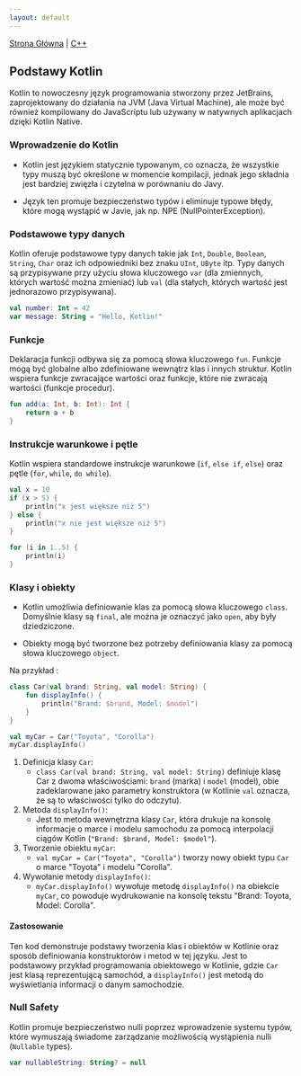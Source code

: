 ```yaml
---
layout: default
---
```


[Strona Główna](index.md) | [C++](C++.md)


## Podstawy Kotlin

Kotlin to nowoczesny język programowania stworzony przez JetBrains, zaprojektowany do działania na JVM (Java Virtual Machine), ale może być również kompilowany do JavaScriptu lub używany w natywnych aplikacjach dzięki Kotlin Native.

### Wprowadzenie do Kotlin

* Kotlin jest językiem statycznie typowanym, co oznacza, że wszystkie typy muszą być określone w momencie kompilacji, jednak jego składnia jest bardziej zwięzła i czytelna w porównaniu do Javy.

* Język ten promuje bezpieczeństwo typów i eliminuje typowe błędy, które mogą wystąpić w Javie, jak np. NPE (NullPointerException).

### Podstawowe typy danych

Kotlin oferuje podstawowe typy danych takie jak `Int`, `Double`, `Boolean`, `String`, `Char` oraz ich odpowiedniki bez znaku `UInt`, `UByte` itp.
Typy danych są przypisywane przy użyciu słowa kluczowego `var` (dla zmiennych, których wartość można zmieniać) lub `val` (dla stałych, których wartość jest jednorazowo przypisywana).

```kotlin
val number: Int = 42
var message: String = "Hello, Kotlin!"
```

### Funkcje

Deklaracja funkcji odbywa się za pomocą słowa kluczowego `fun`. Funkcje mogą być globalne albo zdefiniowane wewnątrz klas i innych struktur. Kotlin wspiera funkcje zwracające wartości oraz funkcje, które nie zwracają wartości (funkcje procedur).

```kotlin
fun add(a: Int, b: Int): Int {
    return a + b
}
```
### Instrukcje warunkowe i pętle

Kotlin wspiera standardowe instrukcje warunkowe (`if`, `else if`, `else`) oraz pętle (`for`, `while`, `do while`).

```kotlin
val x = 10
if (x > 5) {
    println("x jest większe niż 5")
} else {
    println("x nie jest większe niż 5")
}

for (i in 1..5) {
    println(i)
}
```

### Klasy i obiekty

* Kotlin umożliwia definiowanie klas za pomocą słowa kluczowego `class`. Domyślnie klasy są `final`, ale można je oznaczyć jako `open`, aby były dziedziczone.

* Obiekty mogą być tworzone bez potrzeby definiowania klasy za pomocą słowa kluczowego `object`.

Na przykład :
```kotlin
class Car(val brand: String, val model: String) {
    fun displayInfo() {
        println("Brand: $brand, Model: $model")
    }
}

val myCar = Car("Toyota", "Corolla")
myCar.displayInfo()
```
1. Definicja klasy `Car`:
   * `class Car(val brand: String, val model: String)` definiuje klasę Car z dwoma właściwościami: `brand` (marka) i `model` (model), obie zadeklarowane jako parametry konstruktora (w Kotlinie `val` oznacza, że są to właściwości tylko do odczytu).
2. Metoda `displayInfo()`:
   * Jest to metoda wewnętrzna klasy `Car`, która drukuje na konsolę informacje o marce i modelu samochodu za pomocą interpolacji ciągów Kotlin (`"Brand: $brand, Model: $model"`).
3. Tworzenie obiektu `myCar`:
   * `val myCar = Car("Toyota", "Corolla")` tworzy nowy obiekt typu `Car` o marce "Toyota" i modelu "Corolla".
4. Wywołanie metody `displayInfo()`:
   * `myCar.displayInfo()` wywołuje metodę `displayInfo()` na obiekcie `myCar`, co powoduje wydrukowanie na konsolę tekstu "Brand: Toyota, Model: Corolla".

#### Zastosowanie
Ten kod demonstruje podstawy tworzenia klas i obiektów w Kotlinie oraz sposób definiowania konstruktorów i metod w tej języku. Jest to podstawowy przykład programowania obiektowego w Kotlinie, gdzie `Car` jest klasą reprezentującą samochód, a `displayInfo()` jest metodą do wyświetlania informacji o danym samochodzie.

### Null Safety

Kotlin promuje bezpieczeństwo nulli poprzez wprowadzenie systemu typów, które wymuszają świadome zarządzanie możliwością wystąpienia nulli (`Nullable` types).
```kotlin
var nullableString: String? = null
```
